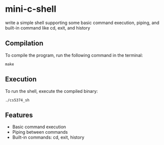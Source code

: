 # mini-c-shell
write a simple shell supporting some basic command execution, piping, and built-in command like cd, exit, and history

## Compilation

To compile the program, run the following command in the terminal:

```
make
```

## Execution

To run the shell, execute the compiled binary:

```
./cs5374_sh
```

## Features

- Basic command execution
- Piping between commands
- Built-in commands: cd, exit, history
